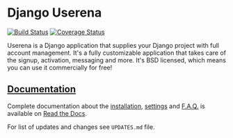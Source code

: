 # Django Userena

[![Build Status](https://travis-ci.org/bread-and-pepper/django-userena.svg)](https://travis-ci.org/bread-and-pepper/django-userena)
[![Coverage Status](https://img.shields.io/coveralls/bread-and-pepper/django-userena.svg)](https://coveralls.io/r/bread-and-pepper/django-userena)

Userena is a Django application that supplies your Django project with full
account management. It's a fully customizable application that takes care of
the signup, activation, messaging and more. It's BSD licensed, which means you
can use it commercially for free!

## [Documentation](http://django-userena.readthedocs.org/en/latest/index.html)

Complete documentation about the
[installation](http://django-userena.readthedocs.org/en/latest/installation.html),
[settings](http://django-userena.readthedocs.org/en/latest/settings.html) and
[F.A.Q.](http://django-userena.readthedocs.org/en/latest/faq.html) is available on
[Read the Docs](http://django-userena.readthedocs.org/en/latest/index.html).

For list of updates and changes see `UPDATES.md` file.
